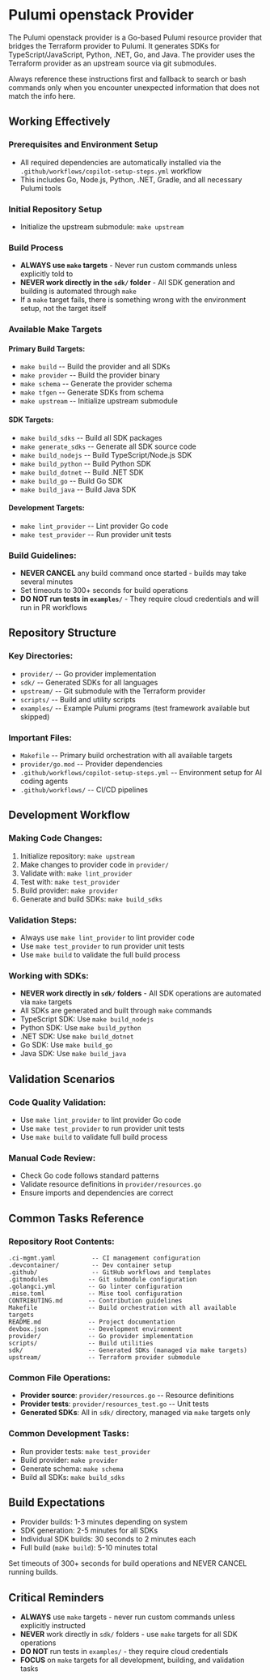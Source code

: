 # Pulumi openstack Provider

The Pulumi openstack provider is a Go-based Pulumi resource provider that bridges the Terraform provider to Pulumi. It generates SDKs for TypeScript/JavaScript, Python, .NET, Go, and Java. The provider uses the Terraform provider as an upstream source via git submodules.

Always reference these instructions first and fallback to search or bash commands only when you encounter unexpected information that does not match the info here.

## Working Effectively

### Prerequisites and Environment Setup
- All required dependencies are automatically installed via the `.github/workflows/copilot-setup-steps.yml` workflow
- This includes Go, Node.js, Python, .NET, Gradle, and all necessary Pulumi tools

### Initial Repository Setup
- Initialize the upstream submodule: `make upstream`

### Build Process
- **ALWAYS use `make` targets** - Never run custom commands unless explicitly told to
- **NEVER work directly in the `sdk/` folder** - All SDK generation and building is automated through `make`
- If a `make` target fails, there is something wrong with the environment setup, not the target itself

### Available Make Targets

#### Primary Build Targets:
- `make build` -- Build the provider and all SDKs
- `make provider` -- Build the provider binary
- `make schema` -- Generate the provider schema  
- `make tfgen` -- Generate SDKs from schema
- `make upstream` -- Initialize upstream submodule

#### SDK Targets:
- `make build_sdks` -- Build all SDK packages
- `make generate_sdks` -- Generate all SDK source code
- `make build_nodejs` -- Build TypeScript/Node.js SDK
- `make build_python` -- Build Python SDK
- `make build_dotnet` -- Build .NET SDK
- `make build_go` -- Build Go SDK
- `make build_java` -- Build Java SDK

#### Development Targets:
- `make lint_provider` -- Lint provider Go code
- `make test_provider` -- Run provider unit tests

### Build Guidelines:
- **NEVER CANCEL** any build command once started - builds may take several minutes
- Set timeouts to 300+ seconds for build operations
- **DO NOT run tests in `examples/`** - They require cloud credentials and will run in PR workflows

## Repository Structure

### Key Directories:
- `provider/` -- Go provider implementation
- `sdk/` -- Generated SDKs for all languages
- `upstream/` -- Git submodule with the Terraform provider
- `scripts/` -- Build and utility scripts
- `examples/` -- Example Pulumi programs (test framework available but skipped)

### Important Files:
- `Makefile` -- Primary build orchestration with all available targets
- `provider/go.mod` -- Provider dependencies
- `.github/workflows/copilot-setup-steps.yml` -- Environment setup for AI coding agents
- `.github/workflows/` -- CI/CD pipelines

## Development Workflow

### Making Code Changes:
1. Initialize repository: `make upstream`
2. Make changes to provider code in `provider/`
3. Validate with: `make lint_provider`
4. Test with: `make test_provider`
5. Build provider: `make provider`
6. Generate and build SDKs: `make build_sdks`

### Validation Steps:
- Always use `make lint_provider` to lint provider code
- Use `make test_provider` to run provider unit tests  
- Use `make build` to validate the full build process

### Working with SDKs:
- **NEVER work directly in `sdk/` folders** - All SDK operations are automated via `make` targets
- All SDKs are generated and built through `make` commands
- TypeScript SDK: Use `make build_nodejs` 
- Python SDK: Use `make build_python`
- .NET SDK: Use `make build_dotnet`  
- Go SDK: Use `make build_go`
- Java SDK: Use `make build_java`

## Validation Scenarios

### Code Quality Validation:
- Use `make lint_provider` to lint provider Go code
- Use `make test_provider` to run provider unit tests
- Use `make build` to validate full build process

### Manual Code Review:
- Check Go code follows standard patterns
- Validate resource definitions in `provider/resources.go`
- Ensure imports and dependencies are correct

## Common Tasks Reference

### Repository Root Contents:
```
.ci-mgmt.yaml          -- CI management configuration
.devcontainer/         -- Dev container setup  
.github/               -- GitHub workflows and templates
.gitmodules           -- Git submodule configuration
.golangci.yml         -- Go linter configuration
.mise.toml            -- Mise tool configuration
CONTRIBUTING.md       -- Contribution guidelines
Makefile              -- Build orchestration with all available targets
README.md             -- Project documentation
devbox.json           -- Development environment
provider/             -- Go provider implementation
scripts/              -- Build utilities
sdk/                  -- Generated SDKs (managed via make targets)
upstream/             -- Terraform provider submodule
```

### Common File Operations:
- **Provider source**: `provider/resources.go` -- Resource definitions
- **Provider tests**: `provider/resources_test.go` -- Unit tests  
- **Generated SDKs**: All in `sdk/` directory, managed via `make` targets only

### Common Development Tasks:
- Run provider tests: `make test_provider`
- Build provider: `make provider` 
- Generate schema: `make schema`
- Build all SDKs: `make build_sdks`

## Build Expectations

- Provider builds: 1-3 minutes depending on system
- SDK generation: 2-5 minutes for all SDKs
- Individual SDK builds: 30 seconds to 2 minutes each
- Full build (`make build`): 5-10 minutes total

Set timeouts of 300+ seconds for build operations and NEVER CANCEL running builds.

## Critical Reminders

- **ALWAYS** use `make` targets - never run custom commands unless explicitly instructed
- **NEVER** work directly in `sdk/` folders - use `make` targets for all SDK operations  
- **DO NOT** run tests in `examples/` - they require cloud credentials
- **FOCUS** on `make` targets for all development, building, and validation tasks
